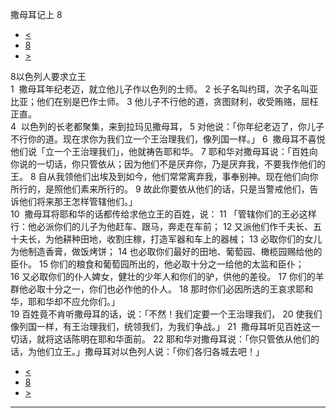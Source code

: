 ﻿





 撒母耳记上 8




* [<](bible/1SA07.md)
* [8](bible/1SA.md)
* [>](bible/1SA09.md)



 
8以色列人要求立王  
1  撒母耳年纪老迈，就立他儿子作以色列的士师。 
2 长子名叫约珥，次子名叫亚比亚；他们在别是巴作士师。 
3 他儿子不行他的道，贪图财利，收受贿赂，屈枉正直。  
4  以色列的长老都聚集，来到拉玛见撒母耳， 
5 对他说：「你年纪老迈了，你儿子不行你的道。现在求你为我们立一个王治理我们，像列国一样。」 
6  撒母耳不喜悦他们说「立一个王治理我们」，他就祷告耶和华。 
7 耶和华对撒母耳说：「百姓向你说的一切话，你只管依从；因为他们不是厌弃你，乃是厌弃我，不要我作他们的王。 
8 自从我领他们出埃及到如今，他们常常离弃我，事奉别神。现在他们向你所行的，是照他们素来所行的。 
9 故此你要依从他们的话，只是当警戒他们，告诉他们将来那王怎样管辖他们。」  
10  撒母耳将耶和华的话都传给求他立王的百姓，说： 
11 「管辖你们的王必这样行：他必派你们的儿子为他赶车、跟马，奔走在车前； 
12 又派他们作千夫长、五十夫长，为他耕种田地，收割庄稼，打造军器和车上的器械； 
13 必取你们的女儿为他制造香膏，做饭烤饼； 
14 也必取你们最好的田地、葡萄园、橄榄园赐给他的臣仆。 
15 你们的粮食和葡萄园所出的，他必取十分之一给他的太监和臣仆； 
16 又必取你们的仆人婢女，健壮的少年人和你们的驴，供他的差役。 
17 你们的羊群他必取十分之一，你们也必作他的仆人。 
18 那时你们必因所选的王哀求耶和华，耶和华却不应允你们。」  
19 百姓竟不肯听撒母耳的话，说：「不然！我们定要一个王治理我们， 
20 使我们像列国一样，有王治理我们，统领我们，为我们争战。」 
21  撒母耳听见百姓这一切话，就将这话陈明在耶和华面前。 
22 耶和华对撒母耳说：「你只管依从他们的话，为他们立王。」撒母耳对以色列人说：「你们各归各城去吧！」 
* [<](bible/1SA07.md)
* [8](bible/1SA.md)
* [>](bible/1SA09.md)





---









